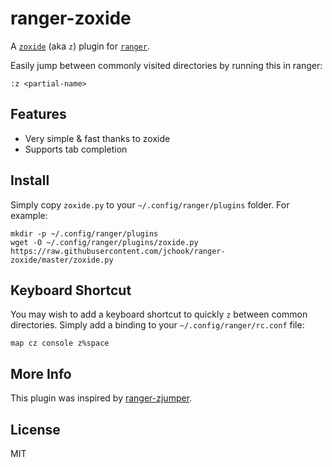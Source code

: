 # ranger-zoxide

A [`zoxide`](https://github.com/ajeetdsouza/zoxide) (aka `z`) plugin for
[`ranger`](https://github.com/ranger/ranger).

Easily jump between commonly visited directories by running this in ranger:

```
:z <partial-name>
```

## Features

- Very simple &amp; fast thanks to zoxide
- Supports tab completion

## Install

Simply copy `zoxide.py` to your `~/.config/ranger/plugins` folder. For example:

```
mkdir -p ~/.config/ranger/plugins
wget -O ~/.config/ranger/plugins/zoxide.py https://raw.githubusercontent.com/jchook/ranger-zoxide/master/zoxide.py
```

## Keyboard Shortcut

You may wish to add a keyboard shortcut to quickly `z` between common directories.
Simply add a binding to your `~/.config/ranger/rc.conf` file:

```
map cz console z%space
```

## More Info

This plugin was inspired by [ranger-zjumper](https://github.com/ask1234560/ranger-zjumper).

## License

MIT
